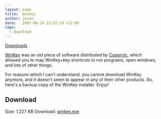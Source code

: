 ```yaml
---
layout: page
title:  WinKey
author: jevon
date:   2007-08-14 13:32:19 +12:00
tags:
  - Download
---
```


[Downloads](Downloads.md)

[WinKey](WinKey.md) was an old piece of software distributed by <a href="http://www.copernic.com">Copernic</a>, which allowed you to map WinKey+key shortcuts to run programs, open windows, and lots of other things.

For reasons which I can't understand, you cannot download WinKey anymore, and it doesn't seem to appear in any of their other products. So, here's a backup copy of the WinKey installer. Enjoy!

## Download
Size: 1,227 KB
Download: <a href="https://github.com/soundasleep/jevon.org/releases/download/old-files/winkey.exe">winkey.exe</a>
